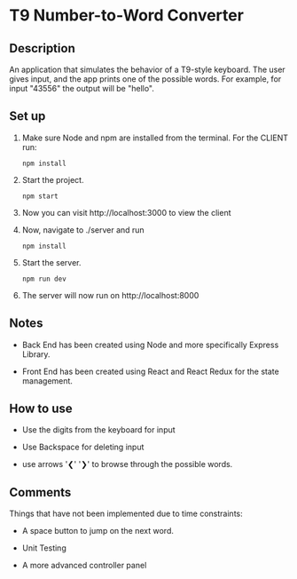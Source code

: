 # T9 Number-to-Word Converter

## Description

An application that simulates the behavior of a T9-style keyboard. The user gives input, and the app prints one of the possible words. For example, for input "43556" the output will be "hello". 

## Set up
1. Make sure Node and npm are installed from the terminal. For the CLIENT run:

    ```
    npm install
    ```

2. Start the project.

    ```
    npm start
    ```

3. Now you can visit http://localhost:3000 to view the client

4. Now, navigate to ./server and run 
    ```
    npm install
    ```
5. Start the server.

    ```
    npm run dev
    ```
6. The server will now run on http://localhost:8000

## Notes

* Back End has been created using Node and more specifically Express Library.

* Front End has been created using React and React Redux for the state management.

## How to use

* Use the digits from the keyboard for input

* Use Backspace for deleting input

* use arrows '❮' '❯' to browse through the possible words. 

## Comments

Things that have not been implemented due to time constraints:

* A space button to jump on the next word.

* Unit Testing

* A more advanced controller panel



  
